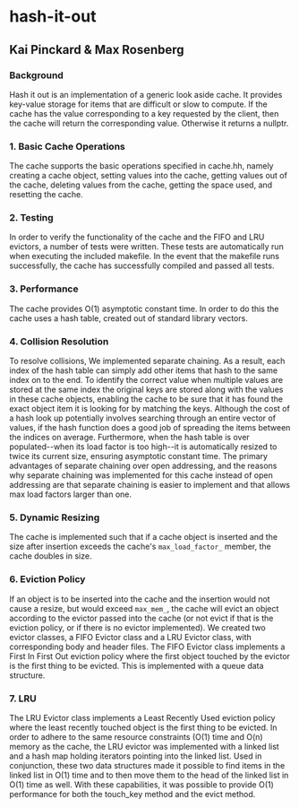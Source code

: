 # hash-it-out
## Kai Pinckard & Max Rosenberg

### Background
Hash it out is an implementation of a generic look aside cache. It provides key-value storage for items that are difficult or slow to compute. If the cache has the value corresponding to a key requested by the client, then the cache will return the corresponding value. Otherwise it returns a nullptr. 
### 1. Basic Cache Operations
The cache supports the basic operations specified in cache.hh, namely creating a cache object, setting values into the cache, getting values out of the cache, deleting values from the cache, getting the space used, and resetting the cache.
### 2. Testing
In order to verify the functionality of the cache and the FIFO and LRU evictors, a number of tests were written. These tests are automatically run when executing the included makefile. In the event that the makefile runs successfully, the cache has successfully compiled and passed all tests. 
### 3. Performance
The cache provides O(1) asymptotic constant time. In order to do this the cache uses a hash table, created out of standard library vectors. 
### 4. Collision Resolution
To resolve collisions, We implemented separate chaining. As a result, each index of the hash table can simply add other items that hash to the same index on to the end. To identify the correct value when multiple values are stored at the same index the original keys are stored along with the values in these cache objects, enabling the cache to be sure that it has found the exact object item it is looking for by matching the keys. Although the cost of a hash look up potentially involves searching through an entire vector of values, if the hash function does a good job of spreading the items between the indices on average. Furthermore, when the hash table is over populated--when its load factor is too high--it is automatically resized to twice its current size, ensuring asymptotic constant time. The primary advantages of separate chaining over open addressing, and the reasons why separate chaining was implemented for this cache instead of open addressing are that separate chaining is easier to implement and that allows max load factors larger than one. 

### 5. Dynamic Resizing
The cache is implemented such that if a cache object is inserted and the size after insertion exceeds the cache's ```max_load_factor_``` member, the cache doubles in size. 

### 6. Eviction Policy
If an object is to be inserted into the cache and the insertion would not cause a resize, but would exceed ```max_mem_```, the cache will evict an object according to the evictor passed into the cache (or not evict if that is the eviction policy, or if there is no evictor implemented). We created two evictor classes, a FIFO Evictor class and a LRU Evictor class, with corresponding body and header files.  The FIFO Evictor class implements a First In First Out eviction policy where the first object touched by the evictor is the first thing to be evicted. This is implemented with a queue data structure.

### 7. LRU
The LRU Evictor class implements a Least Recently Used eviction policy where the least recently touched object is the first thing to be evicted. In order to adhere to the same resource constraints (O(1) time and O(n) memory as the cache, the LRU evictor was implemented with a linked list and a hash map holding iterators pointing into the linked list. Used in conjunction, these two data structures made it possible to find items in the linked list in O(1) time and to then move them to the head of the linked list in O(1) time as well. With these capabilities, it was possible to provide O(1) performance for both the touch_key method and the evict method. 
